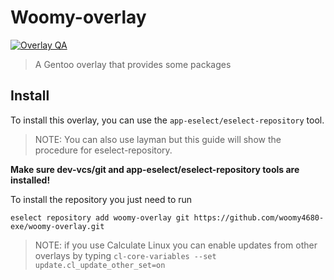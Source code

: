 <!--markdownlint-disable-file MD013-->
# Woomy-overlay

[![Overlay QA](https://github.com/Woomy4680-exe/woomy-overlay/actions/workflows/ci.yml/badge.svg)](https://github.com/Woomy4680-exe/woomy-overlay/actions/workflows/ci.yml)

> A Gentoo overlay that provides some packages

## Install

To install this overlay, you can use the `app-eselect/eselect-repository` tool.
> NOTE: You can also use layman but this guide will show the procedure for eselect-repository.

**Make sure dev-vcs/git and app-eselect/eselect-repository tools are installed!**

To install the repository you just need to run

```eselect repository add woomy-overlay git https://github.com/woomy4680-exe/woomy-overlay.git```

> NOTE: if you use Calculate Linux you can enable updates from other overlays by typing
> ``cl-core-variables --set update.cl_update_other_set=on``

